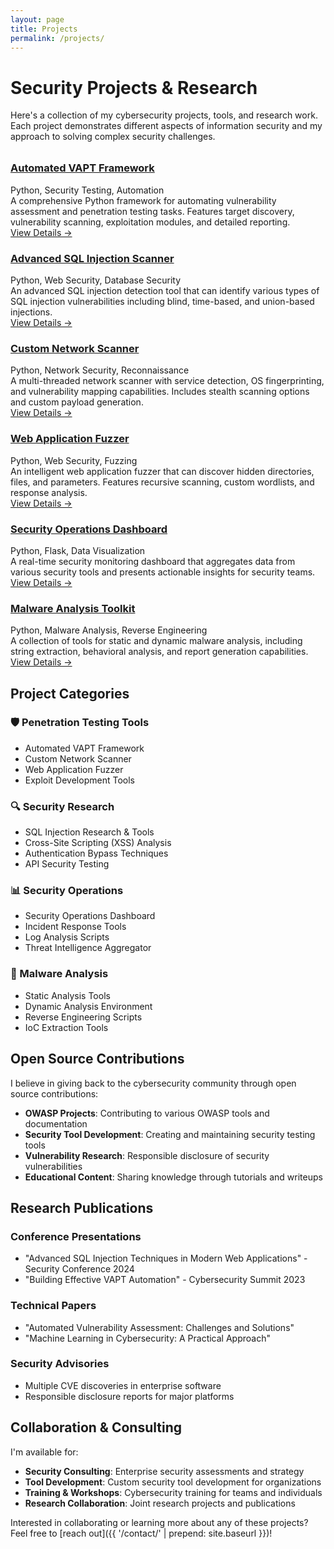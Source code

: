 ```yaml
---
layout: page
title: Projects
permalink: /projects/
---
```


# Security Projects & Research

Here's a collection of my cybersecurity projects, tools, and research work. Each project demonstrates different aspects of information security and my approach to solving complex security challenges.

<div class="grid grid-2" style="margin-top: 2rem;">

<article class="card">
  <h3 class="card-title">
    <a href="{{ '/projects/vapt-framework/' | prepend: site.baseurl }}">Automated VAPT Framework</a>
  </h3>
  <div class="card-meta">Python, Security Testing, Automation</div>
  <div class="card-excerpt">
    A comprehensive Python framework for automating vulnerability assessment and penetration testing tasks. Features target discovery, vulnerability scanning, exploitation modules, and detailed reporting.
  </div>
  <a href="{{ '/projects/vapt-framework/' | prepend: site.baseurl }}" class="card-link">View Details →</a>
</article>

<article class="card">
  <h3 class="card-title">
    <a href="{{ '/blog/2025/01/15/advanced-sql-injection-techniques.html' | prepend: site.baseurl }}">Advanced SQL Injection Scanner</a>
  </h3>
  <div class="card-meta">Python, Web Security, Database Security</div>
  <div class="card-excerpt">
    An advanced SQL injection detection tool that can identify various types of SQL injection vulnerabilities including blind, time-based, and union-based injections.
  </div>
  <a href="{{ '/blog/2025/01/15/advanced-sql-injection-techniques.html' | prepend: site.baseurl }}" class="card-link">View Details →</a>
</article>

<article class="card">
  <h3 class="card-title">
    <a href="{{ '/projects/network-scanner/' | prepend: site.baseurl }}">Custom Network Scanner</a>
  </h3>
  <div class="card-meta">Python, Network Security, Reconnaissance</div>
  <div class="card-excerpt">
    A multi-threaded network scanner with service detection, OS fingerprinting, and vulnerability mapping capabilities. Includes stealth scanning options and custom payload generation.
  </div>
  <a href="{{ '/projects/network-scanner/' | prepend: site.baseurl }}" class="card-link">View Details →</a>
</article>

<article class="card">
  <h3 class="card-title">
    <a href="{{ '/projects/web-app-fuzzer/' | prepend: site.baseurl }}">Web Application Fuzzer</a>
  </h3>
  <div class="card-meta">Python, Web Security, Fuzzing</div>
  <div class="card-excerpt">
    An intelligent web application fuzzer that can discover hidden directories, files, and parameters. Features recursive scanning, custom wordlists, and response analysis.
  </div>
  <a href="{{ '/projects/web-app-fuzzer/' | prepend: site.baseurl }}" class="card-link">View Details →</a>
</article>

<article class="card">
  <h3 class="card-title">
    <a href="{{ '/projects/security-dashboard/' | prepend: site.baseurl }}">Security Operations Dashboard</a>
  </h3>
  <div class="card-meta">Python, Flask, Data Visualization</div>
  <div class="card-excerpt">
    A real-time security monitoring dashboard that aggregates data from various security tools and presents actionable insights for security teams.
  </div>
  <a href="{{ '/projects/security-dashboard/' | prepend: site.baseurl }}" class="card-link">View Details →</a>
</article>

<article class="card">
  <h3 class="card-title">
    <a href="{{ '/projects/malware-analysis/' | prepend: site.baseurl }}">Malware Analysis Toolkit</a>
  </h3>
  <div class="card-meta">Python, Malware Analysis, Reverse Engineering</div>
  <div class="card-excerpt">
    A collection of tools for static and dynamic malware analysis, including string extraction, behavioral analysis, and report generation capabilities.
  </div>
  <a href="{{ '/projects/malware-analysis/' | prepend: site.baseurl }}" class="card-link">View Details →</a>
</article>

</div>

## Project Categories

### 🛡️ Penetration Testing Tools
- Automated VAPT Framework
- Custom Network Scanner
- Web Application Fuzzer
- Exploit Development Tools

### 🔍 Security Research
- SQL Injection Research & Tools
- Cross-Site Scripting (XSS) Analysis
- Authentication Bypass Techniques
- API Security Testing

### 📊 Security Operations
- Security Operations Dashboard
- Incident Response Tools
- Log Analysis Scripts
- Threat Intelligence Aggregator

### 🔬 Malware Analysis
- Static Analysis Tools
- Dynamic Analysis Environment
- Reverse Engineering Scripts
- IoC Extraction Tools

## Open Source Contributions

I believe in giving back to the cybersecurity community through open source contributions:

- **OWASP Projects**: Contributing to various OWASP tools and documentation
- **Security Tool Development**: Creating and maintaining security testing tools
- **Vulnerability Research**: Responsible disclosure of security vulnerabilities
- **Educational Content**: Sharing knowledge through tutorials and writeups

## Research Publications

### Conference Presentations
- "Advanced SQL Injection Techniques in Modern Web Applications" - Security Conference 2024
- "Building Effective VAPT Automation" - Cybersecurity Summit 2023

### Technical Papers
- "Automated Vulnerability Assessment: Challenges and Solutions"
- "Machine Learning in Cybersecurity: A Practical Approach"

### Security Advisories
- Multiple CVE discoveries in enterprise software
- Responsible disclosure reports for major platforms

## Collaboration & Consulting

I'm available for:
- **Security Consulting**: Enterprise security assessments and strategy
- **Tool Development**: Custom security tool development for organizations
- **Training & Workshops**: Cybersecurity training for teams and individuals
- **Research Collaboration**: Joint research projects and publications

Interested in collaborating or learning more about any of these projects? Feel free to [reach out]({{ '/contact/' | prepend: site.baseurl }})!
